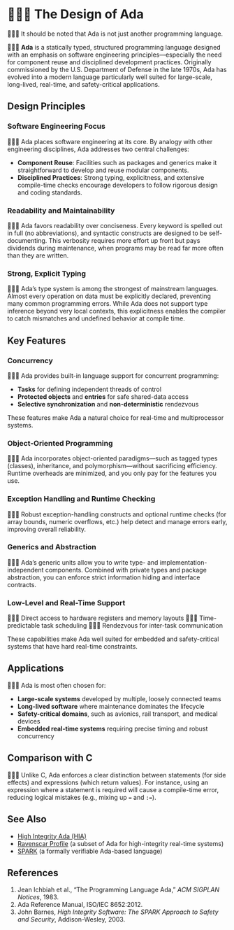 
# 👷🏻‍♀️ The Design of Ada

👩🏻‍💻 It should be noted that Ada is not just another programming language.   

👩🏻‍💻 **Ada** is a statically typed, structured programming language designed with an emphasis on software engineering principles—especially the need for component reuse and disciplined development practices. Originally commissioned by the U.S. Department of Defense in the late 1970s, Ada has evolved into a modern language particularly well suited for large-scale, long-lived, real-time, and safety-critical applications.

## Design Principles

### Software Engineering Focus

👩🏻‍🔧 Ada places software engineering at its core. By analogy with other engineering disciplines, Ada addresses two central challenges:

* **Component Reuse**: Facilities such as packages and generics make it straightforward to develop and reuse modular components.
* **Disciplined Practices**: Strong typing, explicitness, and extensive compile-time checks encourage developers to follow rigorous design and coding standards.

### Readability and Maintainability

👩🏻‍💻 Ada favors readability over conciseness. Every keyword is spelled out in full (no abbreviations), and syntactic constructs are designed to be self-documenting. This verbosity requires more effort up front but pays dividends during maintenance, when programs may be read far more often than they are written.

### Strong, Explicit Typing

👩🏻‍🔧 Ada’s type system is among the strongest of mainstream languages. Almost every operation on data must be explicitly declared, preventing many common programming errors. While Ada does not support type inference beyond very local contexts, this explicitness enables the compiler to catch mismatches and undefined behavior at compile time.

## Key Features

### Concurrency

👩🏻‍💻 Ada provides built-in language support for concurrent programming:

* **Tasks** for defining independent threads of control
* **Protected objects** and **entries** for safe shared-data access
* **Selective synchronization** and **non-deterministic** rendezvous

These features make Ada a natural choice for real-time and multiprocessor systems.

### Object-Oriented Programming

👩🏻‍💼 Ada incorporates object-oriented paradigms—such as tagged types (classes), inheritance, and polymorphism—without sacrificing efficiency. Runtime overheads are minimized, and you only pay for the features you use.

### Exception Handling and Runtime Checking

👩🏻‍🔧 Robust exception-handling constructs and optional runtime checks (for array bounds, numeric overflows, etc.) help detect and manage errors early, improving overall reliability.

### Generics and Abstraction

👩🏻‍💻 Ada’s generic units allow you to write type- and implementation-independent components. Combined with private types and package abstraction, you can enforce strict information hiding and interface contracts.

### Low-Level and Real-Time Support

👩🏻‍✈️ Direct access to hardware registers and memory layouts
👩🏻‍🚀 Time-predictable task scheduling
👩🏻‍🔧 Rendezvous for inter-task communication

These capabilities make Ada well suited for embedded and safety-critical systems that have hard real-time constraints.

## Applications

👩🏻‍💼 Ada is most often chosen for:

* **Large-scale systems** developed by multiple, loosely connected teams
* **Long-lived software** where maintenance dominates the lifecycle
* **Safety-critical domains**, such as avionics, rail transport, and medical devices
* **Embedded real-time systems** requiring precise timing and robust concurrency

## Comparison with C

👩🏻‍💻 Unlike C, Ada enforces a clear distinction between statements (for side effects) and expressions (which return values). For instance, using an expression where a statement is required will cause a compile-time error, reducing logical mistakes (e.g., mixing up `=` and `:=`).

## See Also

* [High Integrity Ada (HIA)](#)
* [Ravenscar Profile](#) (a subset of Ada for high-integrity real-time systems)
* [SPARK](#) (a formally verifiable Ada-based language)

## References

1. Jean Ichbiah et al., “The Programming Language Ada,” *ACM SIGPLAN Notices*, 1983.
2. Ada Reference Manual, ISO/IEC 8652:2012.
3. John Barnes, *High Integrity Software: The SPARK Approach to Safety and Security*, Addison-Wesley, 2003.
